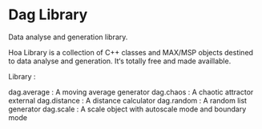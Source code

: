 # Dag Library 

Data analyse and generation library.

Hoa Library is a collection of C++ classes and MAX/MSP objects destined to data analyse and generation. 
It‘s totally free and made availlable.

Library : 

dag.average : A moving average generator
dag.chaos : A chaotic attractor external
dag.distance : A distance calculator
dag.random : A random list generator
dag.scale : A scale object with autoscale mode and boundary mode